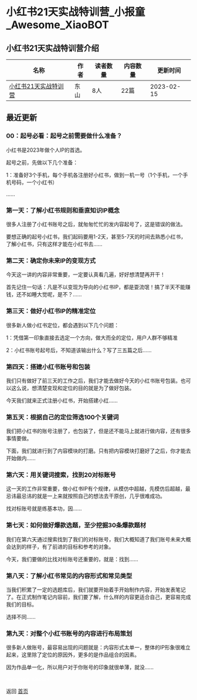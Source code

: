 # 小红书21天实战特训营_小报童_Awesome_XiaoBOT

## 小红书21天实战特训营介绍
>   
  


|名称|作者|读者数量|内容数量|更新时间|
|---|---|---|---|---|
|[小红书21天实战特训营](https://xiaobot.net/p/mendian101?refer=9c3f1c95-a052-465a-9902-f6d75080262a)|东山|8人|22篇|2023-02-15|

## 最近更新
### 00：起号必看：起号之前需要做什么准备？

小红书是2023年做个人IP的首选。

起号之前，先做以下几个准备：

1：准备好3个手机，每个手机各注册好小红书，做到一机一号（1个手机，一个手机号码，一个小红书）

......

### 第一天：了解小红书规则和垂直知识IP概念

很多人注册了小红书账号之后，就匆匆忙忙的发内容起号了，这是错误的做法。

要想正确的起号小红书，我们起码要用1-2天，甚至5-7天的时间去熟悉小红书，了解小红书，只有这样才能在小红书去......

### 第二天：确定你未来IP的变现方式

今天这一讲的内容非常重要，一定要认真看几遍，好好想清楚再开干！

首先记住一句话：凡是不以变现为导向的小红书IP，都是耍流氓！搞了半天不能赚钱，还不如睡大觉呢，是不？......

### 第三天：做好小红书IP的精准定位

很多新人做小红书定位，都会遇到以下几个问题：

1：凭借第一印象直接去选定一个方向，做大而全的定位，用户人群不够精准

2：小红书账号起号后，不知道该输出什么？写了三五篇之后......

### 第四天：搭建小红书账号和包装

我们只有做好了前三天的工作之后，我们才能去做好今天的小红书账号包装。也可以这么说，想清楚变现和定位的目的就是为了做好包装。

今天我们就来正式注册小红书，开始搭建小红......

### 第五天：根据自己的定位筛选100个关键词

我们把小红书的账号注册了，也包装了，但是还不能马上就进行做内容，还有很多事情要做。

下面，我们就进行到了内容模块的打磨。只有把内容模块打磨好了之后，你才能去开始做内......

### 第六天：用关键词搜索，找到20对标账号

这一天的工作非常重要，做小红书IP有个规律，从模仿中超越，先模仿后超越，最忌讳最忌讳的就是一上来就按照自己的想法去干原创，几乎很难成功。

找对标账号就是练基本功，因......

### 第七天：如何做好爆款选题，至少挖掘30条爆款题材

我们在第六天通过搜索找到了我们的对标账号，我们大概知道了我们账号未来大概会达到的样子，有了前进的目标和参考的对象。

今天，我们要做的比找对标账号还重要的，就是：找到......

### 第八天：了解小红书常见的内容形式和常见类型

当我们积累了一定的选题库后，我们就要开始着手开始制作内容，开始发表笔记了。在正式制作笔记内容前，我们要了解，什么样的内容更适合自己，更容易完成我们的目标。

选择不同......

### 第九天：对整个小红书账号的内容进行布局策划

很多新人做账号，最容易出现的问题就是：内容形式太单一，整体的IP形象很难立起来，这里除了定位的原因外，更多的是作品组合的因素。

因为作品单一化，所以用户对于你账号的印象就很单薄，就没......


<a href="https://github.com/Reno9527/awesome-xiaobot" style="color: white; text-decoration: none;">awesome-xiaobot</a>

返回 [首页](../README.md)
